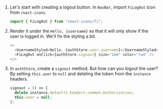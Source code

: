 1. Let's start with creating a logout button. In `NavBar`, import `FiLogOut` icon from `react-icons`.

   ```javascript
   import { FiLogOut } from "react-icons/fi";
   ```

2. Render it under the `Hello, {username}` so that it will only show if the user is logged in. We'll fix the styling a bit.

   ```javascript
   <>
     <UsernameStyled>Hello, {authStore.user.username}</UsernameStyled>
     <FiLogOut onClick={authStore.signout} size="2em" color="red" />
   </>
   ```

3. In `authStore`, create a `signout` method. But how can you logout the user? By setting `this.user` to `null` and deleting the token from the `instance` headers.

   ```javascript
   signout = () => {
     delete instance.defaults.headers.common.Authorization;
     this.user = null;
   };
   ```

